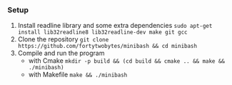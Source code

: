 ### Setup
1. Install readline library and some extra dependencies
	`sudo apt-get install lib32readline8 lib32readline-dev make git gcc`
2. Clone the repository
	 `git clone https://github.com/fortytwobytes/minibash && cd minibash`
3. Compile and run the program
    - with Cmake
     `mkdir -p build && (cd build && cmake .. && make && ./minibash)`
    - with Makefile
     `make && ./minibash`

